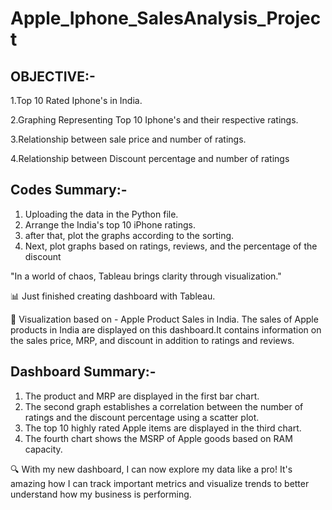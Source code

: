 # Apple_Iphone_SalesAnalysis_Project

## OBJECTIVE:-
1.Top 10 Rated Iphone's in India.

2.Graphing Representing Top 10 Iphone's and their respective ratings.

3.Relationship between sale price and number of ratings.

4.Relationship between Discount percentage and number of ratings

## Codes Summary:-
1. Uploading the data in the Python file.
2. Arrange the India's top 10 iPhone ratings.
3. after that, plot the graphs according to the sorting.
4. Next, plot graphs based on ratings, reviews, and the percentage of the discount

"In a world of chaos, Tableau brings clarity through visualization."

📊 Just finished creating dashboard with Tableau.

 👀 Visualization based on - Apple Product Sales in India.
 The sales of Apple products in India are displayed on this dashboard.It contains information on the sales price, MRP, and discount in addition to ratings and reviews.

## Dashboard Summary:-
 1. The product and MRP are displayed in the first bar chart.
 2. The second graph establishes a correlation between the number of ratings and the discount percentage using a scatter plot.
 3. The top 10 highly rated Apple items are displayed in the third chart.
 4. The fourth chart shows the MSRP of Apple goods based on RAM capacity.

🔍 With my new dashboard, I can now explore my data like a pro! It's amazing how I can track important metrics and visualize trends to better understand how my business is performing.




